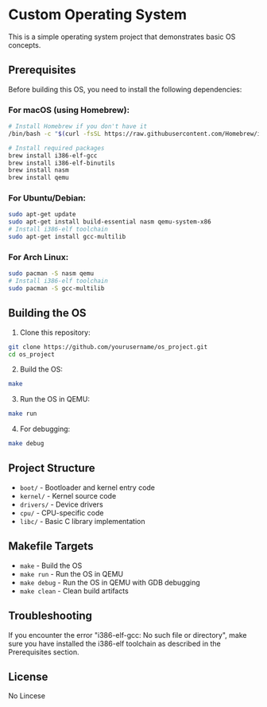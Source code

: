 # Custom Operating System

This is a simple operating system project that demonstrates basic OS concepts.

## Prerequisites

Before building this OS, you need to install the following dependencies:

### For macOS (using Homebrew):
```bash
# Install Homebrew if you don't have it
/bin/bash -c "$(curl -fsSL https://raw.githubusercontent.com/Homebrew/install/HEAD/install.sh)"

# Install required packages
brew install i386-elf-gcc
brew install i386-elf-binutils
brew install nasm
brew install qemu
```

### For Ubuntu/Debian:
```bash
sudo apt-get update
sudo apt-get install build-essential nasm qemu-system-x86
# Install i386-elf toolchain
sudo apt-get install gcc-multilib
```

### For Arch Linux:
```bash
sudo pacman -S nasm qemu
# Install i386-elf toolchain
sudo pacman -S gcc-multilib
```

## Building the OS

1. Clone this repository:
```bash
git clone https://github.com/yourusername/os_project.git
cd os_project
```

2. Build the OS:
```bash
make
```

3. Run the OS in QEMU:
```bash
make run
```

4. For debugging:
```bash
make debug
```

## Project Structure

- `boot/` - Bootloader and kernel entry code
- `kernel/` - Kernel source code
- `drivers/` - Device drivers
- `cpu/` - CPU-specific code
- `libc/` - Basic C library implementation

## Makefile Targets

- `make` - Build the OS
- `make run` - Run the OS in QEMU
- `make debug` - Run the OS in QEMU with GDB debugging
- `make clean` - Clean build artifacts

## Troubleshooting

If you encounter the error "i386-elf-gcc: No such file or directory", make sure you have installed the i386-elf toolchain as described in the Prerequisites section.

## License

No Lincese